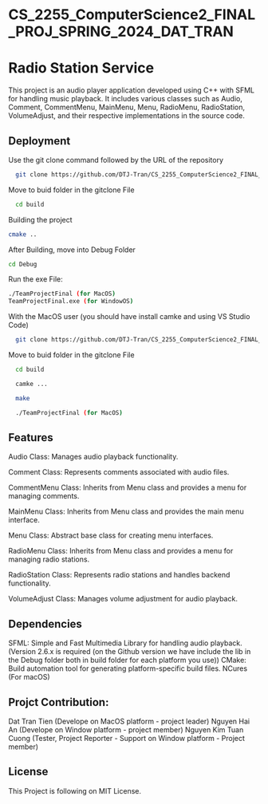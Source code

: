 # CS_2255_ComputerScience2_FINAL_PROJ_SPRING_2024_DAT_TRAN

# Radio Station Service

This project is an audio player application developed using C++ with SFML for handling music playback. It includes various classes such as Audio, Comment, CommentMenu, MainMenu, Menu, RadioMenu, RadioStation, VolumeAdjust, and their respective implementations in the source code.


## Deployment

Use the git clone command followed by the URL of the repository 


```bash
  git clone https://github.com/DTJ-Tran/CS_2255_ComputerScience2_FINAL_PROJ_SPRING_2024_DAT_TRAN

```
Move to buid folder in the gitclone File
```bash
  cd build
```
Building the project 
```bash
cmake ..
```
After Building, move into Debug Folder 
```bash
cd Debug
```
Run the exe File:
```bash
./TeamProjectFinal (for MacOS)
TeamProjectFinal.exe (for WindowOS)
```

With the MacOS user (you should have install camke and using VS Studio Code)

```bash
  git clone https://github.com/DTJ-Tran/CS_2255_ComputerScience2_FINAL_PROJ_SPRING_2024_DAT_TRAN

```

Move to buid folder in the gitclone File
```bash
  cd build
```

```bash
  camke ...
```

```bash
  make
```

```bash
  ./TeamProjectFinal (for MacOS)
```

## Features
Audio Class: Manages audio playback functionality.

Comment Class: Represents comments associated with audio files.

CommentMenu Class: Inherits from Menu class and provides a menu for managing comments.

MainMenu Class: Inherits from Menu class and provides the main menu interface.

Menu Class: Abstract base class for creating menu interfaces.

RadioMenu Class: Inherits from Menu class and provides a menu for managing radio stations.

RadioStation Class: Represents radio stations and handles backend functionality.

VolumeAdjust Class: Manages volume adjustment for audio playback.

## Dependencies
SFML: Simple and Fast Multimedia Library for handling audio playback. 
(Version 2.6.x is required (on the Github version we have include the lib in the Debug folder both in build folder for each platform you use))
CMake: Build automation tool for generating platform-specific build files.
NCures (For macOS)


## Projct Contribution:

Dat Tran Tien (Develope on MacOS platform - project leader)
Nguyen Hai An (Develope on Window platform - project member)
Nguyen Kim Tuan Cuong (Tester, Project Reporter - Support on Window platform - Project member)

## License

This Project is following on MIT License.
